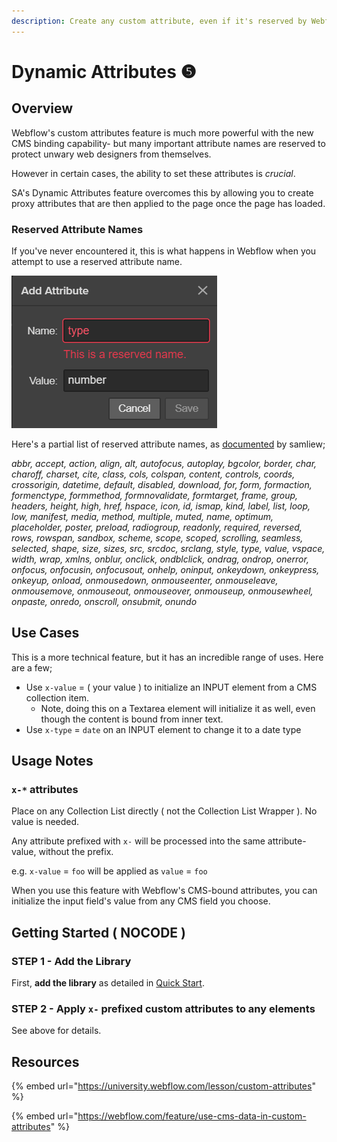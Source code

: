 ```yaml
---
description: Create any custom attribute, even if it's reserved by Webflow
---
```


# Dynamic Attributes ❺

## Overview

Webflow's custom attributes feature is much more powerful with the new CMS binding capability- but many important attribute names are reserved to protect unwary web designers from themselves.&#x20;

However in certain cases, the ability to set these attributes is _crucial_.

SA's Dynamic Attributes feature overcomes this by allowing you to create proxy attributes that are then applied to the page once the page has loaded.

### Reserved Attribute Names

If you've never encountered it, this is what happens in Webflow when you attempt to use a reserved attribute name.&#x20;

![](<../.gitbook/assets/image (8).png>)

Here's a partial list of reserved attribute names, as [documented](https://discourse.webflow.com/t/list-feature-availability-limits/23610) by samliew;&#x20;

_abbr, accept, action, align, alt, autofocus, autoplay, bgcolor, border, char, charoff, charset, cite, class, cols, colspan, content, controls, coords, crossorigin, datetime, default, disabled, download, for, form, formaction, formenctype, formmethod, formnovalidate, formtarget, frame, group, headers, height, high, href, hspace, icon, id, ismap, kind, label, list, loop, low, manifest, media, method, multiple, muted, name, optimum, placeholder, poster, preload, radiogroup, readonly, required, reversed, rows, rowspan, sandbox, scheme, scope, scoped, scrolling, seamless, selected, shape, size, sizes, src, srcdoc, srclang, style, type, value, vspace, width, wrap, xmlns, onblur, onclick, ondblclick, ondrag, ondrop, onerror, onfocus, onfocusin, onfocusout, onhelp, oninput, onkeydown, onkeypress, onkeyup, onload, onmousedown, onmouseenter, onmouseleave, onmousemove, onmouseout, onmouseover, onmouseup, onmousewheel, onpaste, onredo, onscroll, onsubmit, onundo_

## Use Cases

This is a more technical feature, but it has an incredible range of uses. Here are a few;

* Use `x-value` = ( your value ) to initialize an INPUT element from a CMS collection item. &#x20;
  * Note, doing this on a Textarea element will initialize it as well, even though the content is bound from inner text.&#x20;
* Use `x-type` = `date` on an INPUT element to change it to a date type&#x20;

## Usage Notes <a href="#usage-notes" id="usage-notes"></a>

### `x-*` attributes <a href="#wfu-sort-attribute" id="wfu-sort-attribute"></a>

Place on any Collection List directly ( not the Collection List Wrapper ). No value is needed.

Any attribute prefixed with `x-` will be processed into the same attribute-value, without the prefix.

e.g. `x-value` = `foo` will be applied as `value` = `foo`&#x20;

When you use this feature with Webflow's CMS-bound attributes, you can initialize the input field's value from any CMS field you choose.&#x20;

## Getting Started ( NOCODE ) <a href="#getting-started-nocode" id="getting-started-nocode"></a>

### STEP 1 - Add the Library <a href="#step-1---add-the-library" id="step-1---add-the-library"></a>

First, **add the library** as detailed in [Quick Start](quick-start.md).&#x20;

### STEP 2 - Apply `x-` prefixed custom attributes to any elements <a href="#step-2---apply-wfu-sort-and-configuration-attributes-to-the-elements-you-want-to-filter" id="step-2---apply-wfu-sort-and-configuration-attributes-to-the-elements-you-want-to-filter"></a>

See above for details.

## Resources

{% embed url="https://university.webflow.com/lesson/custom-attributes" %}

{% embed url="https://webflow.com/feature/use-cms-data-in-custom-attributes" %}
